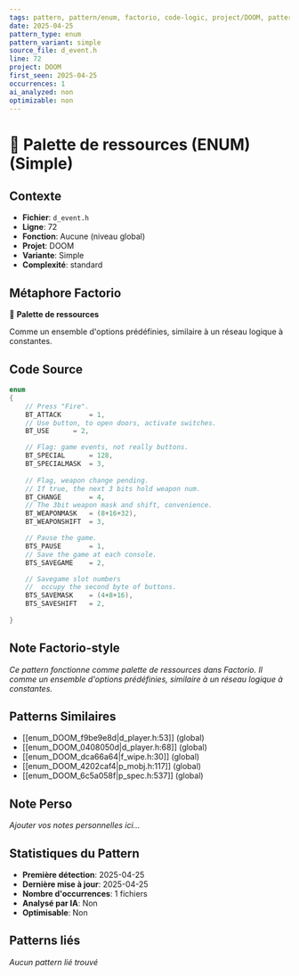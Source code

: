 ```yaml
---
tags: pattern, pattern/enum, factorio, code-logic, project/DOOM, pattern/variant/simple
date: 2025-04-25
pattern_type: enum
pattern_variant: simple
source_file: d_event.h
line: 72
project: DOOM
first_seen: 2025-04-25
occurrences: 1
ai_analyzed: non
optimizable: non
---
```


# 🔢 Palette de ressources (ENUM) (Simple)

## Contexte
- **Fichier**: `d_event.h`
- **Ligne**: 72
- **Fonction**: Aucune (niveau global)
- **Projet**: DOOM
- **Variante**: Simple
- **Complexité**: standard

## Métaphore Factorio
🔢 **Palette de ressources**

Comme un ensemble d'options prédéfinies, similaire à un réseau logique à constantes.

## Code Source
```c
enum
{
    // Press "Fire".
    BT_ATTACK		= 1,
    // Use button, to open doors, activate switches.
    BT_USE		= 2,

    // Flag: game events, not really buttons.
    BT_SPECIAL		= 128,
    BT_SPECIALMASK	= 3,
    
    // Flag, weapon change pending.
    // If true, the next 3 bits hold weapon num.
    BT_CHANGE		= 4,
    // The 3bit weapon mask and shift, convenience.
    BT_WEAPONMASK	= (8+16+32),
    BT_WEAPONSHIFT	= 3,

    // Pause the game.
    BTS_PAUSE		= 1,
    // Save the game at each console.
    BTS_SAVEGAME	= 2,

    // Savegame slot numbers
    //  occupy the second byte of buttons.    
    BTS_SAVEMASK	= (4+8+16),
    BTS_SAVESHIFT 	= 2,
  
}
```

## Note Factorio-style
*Ce pattern fonctionne comme palette de ressources dans Factorio. Il comme un ensemble d'options prédéfinies, similaire à un réseau logique à constantes.*

## Patterns Similaires
- [[enum_DOOM_f9be9e8d|d_player.h:53]] (global)
- [[enum_DOOM_0408050d|d_player.h:68]] (global)
- [[enum_DOOM_dca66a64|f_wipe.h:30]] (global)
- [[enum_DOOM_4202caf4|p_mobj.h:117]] (global)
- [[enum_DOOM_6c5a058f|p_spec.h:537]] (global)

## Note Perso
*Ajouter vos notes personnelles ici...*

## Statistiques du Pattern
- **Première détection**: 2025-04-25
- **Dernière mise à jour**: 2025-04-25
- **Nombre d'occurrences**: 1 fichiers
- **Analysé par IA**: Non
- **Optimisable**: Non

## Patterns liés
*Aucun pattern lié trouvé*
